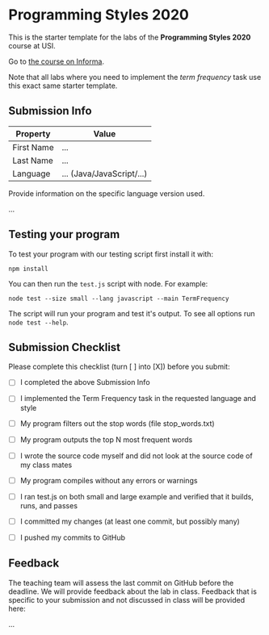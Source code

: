 # Programming Styles 2020

This is the starter template for the labs 
of the **Programming Styles 2020** course at USI.

Go to [the course on Informa](https://informa.inf.usi.ch/course/7wkRrqhZ3aEotN4DH/themes).

Note that all labs where you need to implement
the *term frequency* task use this exact same starter template.


## Submission Info

Property    | Value
----------- | -------------------------
First Name  | ...
Last Name   | ...
Language    | ... (Java/JavaScript/...)

Provide information on 
the specific language version used.

...


## Testing your program

To test your program with our testing script first install it with:

```
npm install
```

You can then run the `test.js` script with node. For example:

```
node test --size small --lang javascript --main TermFrequency
```

The script will run your program and test it's output.
To see all options run `node test --help`.


## Submission Checklist

Please complete this checklist (turn [ ] into [X]) before you submit:

- [ ] I completed the above Submission Info
- [ ] I implemented the Term Frequency task in the requested language and style
- [ ] My program filters out the stop words (file stop_words.txt)
- [ ] My program outputs the top N most frequent words
- [ ] I wrote the source code myself and did not look at the source code of my class mates
- [ ] My program compiles without any errors or warnings
- [ ] I ran test.js on both small and large example and verified that it builds, runs, and passes
- [ ] I committed my changes (at least one commit, but possibly many)
- [ ] I pushed my commits to GitHub


## Feedback

The teaching team will assess the last commit on GitHub before the deadline.
We will provide feedback about the lab in class.
Feedback that is specific to your submission and not discussed in class
will be provided here:

...
